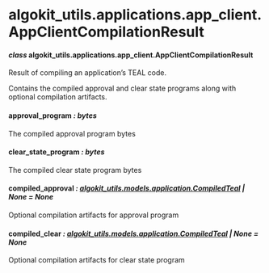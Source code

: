 # algokit_utils.applications.app_client.AppClientCompilationResult

#### *class* algokit_utils.applications.app_client.AppClientCompilationResult

Result of compiling an application’s TEAL code.

Contains the compiled approval and clear state programs along with optional compilation artifacts.

#### approval_program *: bytes*

The compiled approval program bytes

#### clear_state_program *: bytes*

The compiled clear state program bytes

#### compiled_approval *: [algokit_utils.models.application.CompiledTeal](../../models/application/CompiledTeal.md#algokit_utils.models.application.CompiledTeal) | None* *= None*

Optional compilation artifacts for approval program

#### compiled_clear *: [algokit_utils.models.application.CompiledTeal](../../models/application/CompiledTeal.md#algokit_utils.models.application.CompiledTeal) | None* *= None*

Optional compilation artifacts for clear state program

